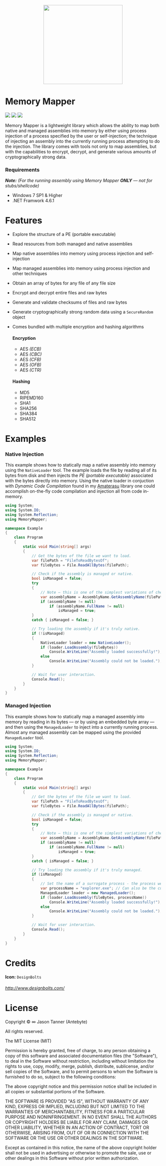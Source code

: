 <p align="center">
    <img width="256" height="256" src="https://user-images.githubusercontent.com/40871836/43434251-81f1bcb6-9440-11e8-8eaa-505914246ae6.png">
<p>

# Memory Mapper
<p align="left">
    <!-- Version -->
    <img src="https://img.shields.io/badge/release-1.0.0-brightgreen.svg">
    <!-- <img src="https://img.shields.io/appveyor/ci/gruntjs/grunt.svg"> -->
    <!-- Docs -->
    <img src="https://img.shields.io/badge/docs-not%20found-lightgrey.svg">
    <!-- License -->
    <img src="https://img.shields.io/packagist/l/doctrine/orm.svg">
</p>

Memory Mapper is a lightweight library which allows the ability to map both native and managed assemblies into memory by either using process injection of a process specified by the user or self-injection; the technique of injecting an assembly into the currently running process attempting to do the injection. The library comes with tools not only to map assemblies, but with the capabilities to encrypt, decrypt, and generate various amounts of cryptographically strong data.

### Requirements
***Note:*** *(For the running assembly using Memory Mapper ***ONLY*** — not for stubs/shellcode)*

- Windows 7 SP1 & Higher
- .NET Framwork 4.6.1

# Features
- Explore the structure of a PE (portable executable)
- Read resources from both managed and native assemblies
- Map native assemblies into memory using process injection and self-injection
- Map managed assemblies into memory using process injection and other techniques
- Obtain an array of bytes for any file of any file size
- Encrypt and decrypt entire files and raw bytes
- Generate and validate checksums of files and raw bytes
- Generate cryptographically strong random data using a `SecureRandom` object
- Comes bundled with multiple encryption and hashing algorithms
    #### Encryption
    - AES *(ECB)*
    - AES *(CBC)*
    - AES *(CFB)*
    - AES *(OFB)*
    - AES *(CTR)*
    
    #### Hashing
    - MD5
    - RIPEMD160
    - SHA1
    - SHA256
    - SHA384
    - SHA512

# Examples
### Native Injection
This example shows how to statically map a native assembly into memory using the `NativeLoader` tool. The example loads the file by reading all of its bytes from disk and then injects the *PE (portable executable)* associated with the bytes directly into memory. Using the native loader in conjuction with *Dynamic Code Compilation* found in my [Amaterasu](https://github.com/Antebyte/Amaterasu) library one could accomplish on-the-fly code compilation and injection all from code in-memory.

```c#
using System;
using System.IO;
using System.Reflection;
using MemoryMapper;

namespace Example
{
    class Program
    {
        static void Main(string[] args)
        {
            // Get the bytes of the file we want to load.
            var filePath = "FileToReadBytesOf";
            var fileBytes = File.ReadAllBytes(filePath);

            // Check if the assembly is managed or native.
            bool isManaged = false;
            try
            {
                // Note — this is one of the simplest variations of checking assemblies
                var assemblyName = AssemblyName.GetAssemblyName(filePath);
                if (assemblyName != null)
                    if (assemblyName.FullName != null)
                        isManaged = true;
            }
            catch { isManaged = false; }

            // Try loading the assembly if it's truly native.
            if (!isManaged)
            {
                NativeLoader loader = new NativeLoader();
                if (loader.LoadAssembly(fileBytes))
                    Console.WriteLine("Assembly loaded successfully!");
                else
                    Console.WriteLine("Assembly could not be loaded.");
            }

            // Wait for user interaction.
            Console.Read();
        }
    }
}
```

### Managed Injection
This example shows how to statically map a managed assembly into memory by reading in its bytes — or by using an embedded byte array — and then using the `ManagedLoader` to inject into a currently running process. Almost any managed assembly can be mapped using the provided `ManagedLoader` tool. 

```c#
using System;
using System.IO;
using System.Reflection;
using MemoryMapper;

namespace Example
{
    class Program
    {
        static void Main(string[] args)
        {
            // Get the bytes of the file we want to load.
            var filePath = "FileToReadBytesOf";
            var fileBytes = File.ReadAllBytes(filePath);

            // Check if the assembly is managed or native.
            bool isManaged = false;
            try
            {
                // Note — this is one of the simplest variations of checking assemblies
                var assemblyName = AssemblyName.GetAssemblyName(filePath);
                if (assemblyName != null)
                    if (assemblyName.FullName != null)
                        isManaged = true;
            }
            catch { isManaged = false; }

            // Try loading the assembly if it's truly managed.
            if (isManaged)
            {
                // Set the name of a surrogate process - the process we'll inject into.
                var processName = "explorer.exe"; // Can also be the current process's name for self-injection.
                ManagedLoader loader = new ManagedLoader();
                if (loader.LoadAssembly(fileBytes, processName))
                    Console.WriteLine("Assembly loaded successfully!");
                else
                    Console.WriteLine("Assembly could not be loaded.");
            }

            // Wait for user interaction.
            Console.Read();
        }
    }
}
```
# Credits
**Icon:** `DesignBolts`
###### http://www.designbolts.com/

# License

Copyright © ∞ Jason Tanner (Antebyte)

All rights reserved.

The MIT License (MIT)

Permission is hereby granted, free of charge, to any person obtaining a copy
of this software and associated documentation files (the "Software"), to deal
in the Software without restriction, including without limitation the rights
to use, copy, modify, merge, publish, distribute, sublicense, and/or sell
copies of the Software, and to permit persons to whom the Software is
furnished to do so, subject to the following conditions:

The above copyright notice and this permission notice shall be included in all
copies or substantial portions of the Software.

THE SOFTWARE IS PROVIDED "AS IS", WITHOUT WARRANTY OF ANY KIND, EXPRESS OR
IMPLIED, INCLUDING BUT NOT LIMITED TO THE WARRANTIES OF MERCHANTABILITY,
FITNESS FOR A PARTICULAR PURPOSE AND NONINFRINGEMENT. IN NO EVENT SHALL THE
AUTHORS OR COPYRIGHT HOLDERS BE LIABLE FOR ANY CLAIM, DAMAGES OR OTHER
LIABILITY, WHETHER IN AN ACTION OF CONTRACT, TORT OR OTHERWISE, ARISING FROM,
OUT OF OR IN CONNECTION WITH THE SOFTWARE OR THE USE OR OTHER DEALINGS IN
THE SOFTWARE.

Except as contained in this notice, the name of the above copyright holder
shall not be used in advertising or otherwise to promote the sale, use or
other dealings in this Software without prior written authorization.
